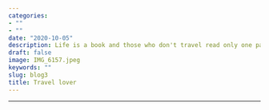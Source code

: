 ```yaml
---
categories:
- ""
- ""
date: "2020-10-05"
description: Life is a book and those who don't travel read only one page
draft: false
image: IMG_6157.jpeg 
keywords: ""
slug: blog3
title: Travel lover
---
```

---
